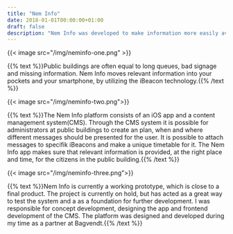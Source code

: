 ```yaml
---
title: "Nem Info"
date: 2018-01-01T00:00:00+01:00
draft: false
description: "Nem Info was developed to make information more easily available in public buildings, by using modern technologies."
---
```

{{< image src="/img/neminfo-one.png" >}}

{{% text %}}Public buildings are often equal to long queues, bad signage and missing information. Nem Info moves relevant information into your pockets and your smartphone, by utilizing the iBeacon technology.{{% /text %}}

{{< image src="/img/neminfo-two.png">}}

{{% text %}}The Nem Info platform consists of an iOS app and a content management system(CMS). Through the CMS system it is possible for administrators at public buildings to create an plan, when and where different messages should be presented for the user. It is possible to attach messages to specifik iBeacons and make a unique timetable for it. The Nem Info app makes sure that relevant information is provided, at the right place and time, for the citizens in the public building.{{% /text %}}

{{< image src="/img/neminfo-three.png">}}

{{% text %}}Nem Info is currently a working prototype, which is close to a final product. The project is currently on hold, but has acted as a great way to test the system and a as a foundation for further development. I was responsible for concept development, designing the app and frontend development of the CMS. The platform was designed and developed during my time as a partner at Bagvendt.{{% /text %}}